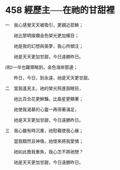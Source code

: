 # 458 經歷主──在祂的甘甜裡

一　我心感覺天天被吸引，更親近耶穌；

　　祂比黎明燦爛金色榮光更加耀目；

　　祂是我的幻想與美夢，我心所傾注；

　　祂是天天更加甘甜，今日遠勝昨日。

(和)一半也難領略到，金色海岸那邊；

　　昨日，今日，到永遠，祂是天天更甘甜。

二　當我遙見主，祂的榮光照進我眼目，

　　祂比百合花更鮮豔，比晨星更顯著；

　　祂使我渴慕的心靈一再得著滿足，

　　祂是天天更加甘甜，今日遠勝昨日。

三　我心雖有時沉重，祂慰藉使我心展；

　　當我黯然且神傷，祂懷來將我愛憐；

　　祂如此擔我重負，我心怎不將祂戀？

　　祂是天天更加甘甜，今日遠勝昨日。

